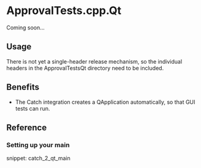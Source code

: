 # ApprovalTests.cpp.Qt

Coming soon...

## Usage

There is not yet a single-header release mechanism, so the individual headers in the ApprovalTestsQt directory need to be included.

## Benefits

* The Catch integration creates a QApplication automatically, so that GUI tests can run.

## Reference

### Setting up your main

snippet: catch_2_qt_main
